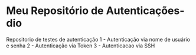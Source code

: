 # Meu Repositório de Autenticações-dio
Repositorio de testes de autenticação
1 - Autenticação via nome de usuário e senha
2 - Autenticação via Token
3 - Autenticacao via SSH